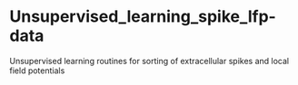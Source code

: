 # Unsupervised_learning_spike_lfp-data
Unsupervised learning routines for sorting of extracellular spikes and local field potentials
